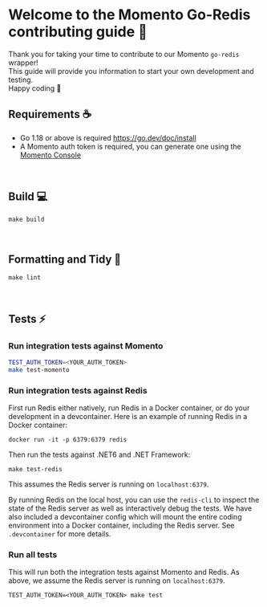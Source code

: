 # Welcome to the Momento Go-Redis contributing guide :wave:

Thank you for taking your time to contribute to our Momento `go-redis` wrapper!
<br/>
This guide will provide you information to start your own development and testing.
<br/>
Happy coding :dancer:
<br/>

## Requirements :coffee:

- Go 1.18 or above is required https://go.dev/doc/install
- A Momento auth token is required, you can generate one using the [Momento Console](https://console.gomomento.com)

<br/>

## Build :computer:

```
make build
```

<br/>

## Formatting and Tidy :flashlight:

```
make lint
```

<br/>

## Tests :zap:

### Run integration tests against Momento 

```bash
TEST_AUTH_TOKEN=<YOUR_AUTH_TOKEN>
make test-momento
```
### Run integration tests against Redis

First run Redis either natively, run Redis in a Docker container, or do your development in a devcontainer. Here is an example of running Redis in a Docker container:

```
docker run -it -p 6379:6379 redis
```

Then run the tests against .NET6 and .NET Framework:

```
make test-redis
```

This assumes the Redis server is running on `localhost:6379`.

By running Redis on the local host, you can use the `redis-cli` to inspect the state of the Redis server as well as interactively debug the tests. We have also included a devcontainer config which will mount the entire coding environment into a Docker container, including the Redis server. See `.devcontainer` for more details.

### Run all tests

This will run both the integration tests against Momento and Redis. As above, we assume the Redis server is running on `localhost:6379`.

```
TEST_AUTH_TOKEN=<YOUR_AUTH_TOKEN> make test
```